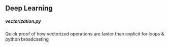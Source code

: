 ## Deep Learning


##### vectorization.py

Quick proof of how vectorized operations are faster than explicit for loops & python broadcasting